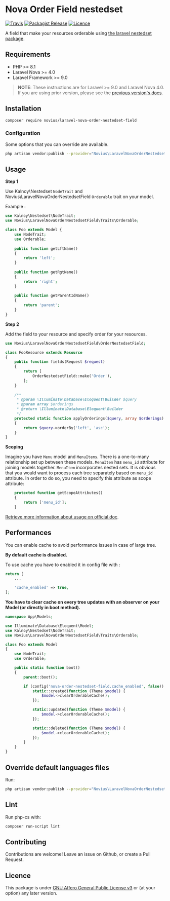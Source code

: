 # Nova Order Field nestedset
[![Travis](https://img.shields.io/travis/novius/laravel-nova-order-nestedset-field.svg?maxAge=1800&style=flat-square)](https://travis-ci.org/novius/laravel-nova-order-nestedset-field)
[![Packagist Release](https://img.shields.io/packagist/v/novius/laravel-nova-order-nestedset-field.svg?maxAge=1800&style=flat-square)](https://packagist.org/packages/novius/laravel-nova-order-nestedset-field)
[![Licence](https://img.shields.io/packagist/l/novius/laravel-nova-order-nestedset-field.svg?maxAge=1800&style=flat-square)](https://github.com/novius/laravel-nova-order-nestedset-field#licence)

A field that make your resources orderable using [the laravel nestedset package](https://github.com/lazychaser/laravel-nestedset).

## Requirements

* PHP >= 8.1
* Laravel Nova >= 4.0
* Laravel Framework >= 9.0

> **NOTE**: These instructions are for Laravel >= 9.0 and Laravel Nova 4.0. If you are using prior version, please
> see the [previous version's docs](https://github.com/novius/laravel-nova-order-nestedset-field/tree/2.x).

## Installation

```sh
composer require novius/laravel-nova-order-nestedset-field
```

### Configuration

Some options that you can override are available.

```sh
php artisan vendor:publish --provider="Novius\LaravelNovaOrderNestedsetField\OrderNestedsetFieldServiceProvider" --tag="config"
```

## Usage

**Step 1**

Use Kalnoy\Nestedset `NodeTrait` and Novius\LaravelNovaOrderNestedsetField `Orderable` trait on your model. 

Example :

```php
use Kalnoy\Nestedset\NodeTrait;
use Novius\LaravelNovaOrderNestedsetField\Traits\Orderable;

class Foo extends Model {
    use NodeTrait;
    use Orderable;
    
    public function getLftName()
    {
        return 'left';
    }
    
    public function getRgtName()
    {
        return 'right';
    }
    
    public function getParentIdName()
    {
        return 'parent';
    }
}

```

**Step 2**
 
Add the field to your resource and specify order for your resources.


```php
use Novius\LaravelNovaOrderNestedsetField\OrderNestedsetField;

class FooResource extends Resource
{       
    public function fields(Request $request)
    {
        return [
            OrderNestedsetField::make('Order'),
        ];
    }
    
    /**
     * @param \Illuminate\Database\Eloquent\Builder $query
     * @param array $orderings
     * @return \Illuminate\Database\Eloquent\Builder
     */
    protected static function applyOrderings($query, array $orderings)
    {
        return $query->orderBy('left', 'asc');
    }
}

```

**Scoping**

Imagine you have `Menu` model and `MenuItems`. There is a one-to-many relationship
set up between these models. `MenuItem` has `menu_id` attribute for joining models
together. `MenuItem` incorporates nested sets. It is obvious that you would want to
process each tree separately based on `menu_id` attribute. In order to do so, you
need to specify this attribute as scope attribute:

```php
    protected function getScopeAttributes()
    {
        return ['menu_id'];
    }
```

[Retrieve more information about usage on official doc](https://github.com/lazychaser/laravel-nestedset#scoping).

## Performances

You can enable cache to avoid performance issues in case of large tree.

**By default cache is disabled.**

To use cache you have to enabled it in config file with :

```php
return [
    ...

    'cache_enabled' => true,
];
```

**You have to clear cache on every tree updates with an observer on your Model (or directly in boot method).**

```php
namespace App\Models;

use Illuminate\Database\Eloquent\Model;
use Kalnoy\Nestedset\NodeTrait;
use Novius\LaravelNovaOrderNestedsetField\Traits\Orderable;

class Foo extends Model 
{
    use NodeTrait;
    use Orderable;

    public static function boot()
    {
        parent::boot();

        if (config('nova-order-nestedset-field.cache_enabled', false)) {
            static::created(function (Theme $model) {
                $model->clearOrderableCache();
            });

            static::updated(function (Theme $model) {
                $model->clearOrderableCache();
            });

            static::deleted(function (Theme $model) {
                $model->clearOrderableCache();
            });
        }
    }
}
```

## Override default languages files

Run:

```sh
php artisan vendor:publish --provider="Novius\LaravelNovaOrderNestedsetField\OrderNestedsetFieldServiceProvider" --tag="lang"
```

## Lint

Run php-cs with:

```sh
composer run-script lint
```

## Contributing

Contributions are welcome!
Leave an issue on Github, or create a Pull Request.


## Licence

This package is under [GNU Affero General Public License v3](http://www.gnu.org/licenses/agpl-3.0.html) or (at your option) any later version.
